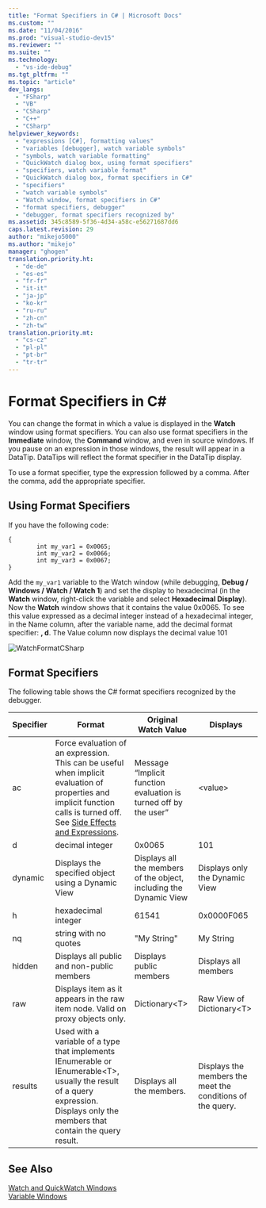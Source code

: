 ```yaml
---
title: "Format Specifiers in C# | Microsoft Docs"
ms.custom: ""
ms.date: "11/04/2016"
ms.prod: "visual-studio-dev15"
ms.reviewer: ""
ms.suite: ""
ms.technology: 
  - "vs-ide-debug"
ms.tgt_pltfrm: ""
ms.topic: "article"
dev_langs: 
  - "FSharp"
  - "VB"
  - "CSharp"
  - "C++"
  - "CSharp"
helpviewer_keywords: 
  - "expressions [C#], formatting values"
  - "variables [debugger], watch variable symbols"
  - "symbols, watch variable formatting"
  - "QuickWatch dialog box, using format specifiers"
  - "specifiers, watch variable format"
  - "QuickWatch dialog box, format specifiers in C#"
  - "specifiers"
  - "watch variable symbols"
  - "Watch window, format specifiers in C#"
  - "format specifiers, debugger"
  - "debugger, format specifiers recognized by"
ms.assetid: 345c8589-5f36-4d34-a58c-e56271687dd6
caps.latest.revision: 29
author: "mikejo5000"
ms.author: "mikejo"
manager: "ghogen"
translation.priority.ht: 
  - "de-de"
  - "es-es"
  - "fr-fr"
  - "it-it"
  - "ja-jp"
  - "ko-kr"
  - "ru-ru"
  - "zh-cn"
  - "zh-tw"
translation.priority.mt: 
  - "cs-cz"
  - "pl-pl"
  - "pt-br"
  - "tr-tr"
---
```

# Format Specifiers in C#
You can change the format in which a value is displayed in the **Watch** window using format specifiers. You can also use format specifiers in the **Immediate** window, the **Command** window, and even in source windows. If you pause on an expression in those windows, the result will appear in a DataTip. DataTips will reflect the format specifier in the DataTip display.  
  
 To use a format specifier, type the expression followed by a comma. After the comma, add the appropriate specifier.  
  
## Using Format Specifiers  
 If you have the following code:  
  
```  
{  
	    int my_var1 = 0x0065;  
	    int my_var2 = 0x0066;  
    	int my_var3 = 0x0067;  
}  
```  
  
 Add the `my_var1` variable to the Watch window (while debugging, **Debug / Windows / Watch / Watch 1**) and set the display to hexadecimal (in the **Watch** window, right-click the variable and select **Hexadecimal Display**). Now the **Watch** window shows that it contains the value 0x0065. To see this value expressed as a decimal integer instead of a hexadecimal integer, in the Name column, after the variable name, add the decimal format specifier: **, d**. The Value column now displays the decimal value 101  
  
 ![WatchFormatCSharp](../debugger/media/watchformatcsharp.png "WatchFormatCSharp")  
  
## Format Specifiers  
 The following table shows the C# format specifiers recognized by the debugger.  
  
|Specifier|Format|Original Watch Value|Displays|  
|---------------|------------|--------------------------|--------------|  
|ac|Force evaluation of an expression. This can be useful when implicit evaluation of properties and implicit function calls is turned off. See [Side Effects and Expressions](../Topic/Side%20Effects%20and%20Expressions.md).|Message “Implicit function evaluation is turned off by the user”|\<value>|  
|d|decimal integer|0x0065|101|  
|dynamic|Displays the specified object using a Dynamic View|Displays all the members of the object, including the Dynamic View|Displays only the Dynamic View|  
|h|hexadecimal integer|61541|0x0000F065|  
|nq|string with no quotes|"My String"|My String|  
|hidden|Displays all public and non-public members|Displays public members|Displays all members|  
|raw|Displays item as it appears in the raw item node. Valid on proxy objects only.|Dictionary\<T>|Raw View of Dictionary\<T>|  
|results|Used with a variable of a type that implements IEnumerable or IEnumerable\<T>, usually the result of a query expression. Displays only the members that contain the query result.|Displays all the members.|Displays the members the meet the conditions of the query.|  
  
## See Also  
 [Watch and QuickWatch Windows](../debugger/watch-and-quickwatch-windows.md)   
 [Variable Windows](../Topic/Variable%20Windows.md)